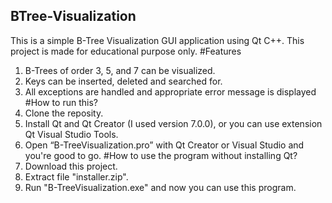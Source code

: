 ## BTree-Visualization
This is a simple B-Tree Visualization GUI application using Qt C++.
This project is made for educational purpose only.
#Features
1. B-Trees of order 3, 5, and 7 can be visualized.
2. Keys can be inserted, deleted and searched for.
3. All exceptions are handled and appropriate error message is displayed
#How to run this?
1. Clone the reposity.
2. Install Qt and Qt Creator (I used version 7.0.0), or you can use extension Qt Visual Studio Tools.
3. Open “B-TreeVisualization.pro” with Qt Creator or Visual Studio and you're good to go.
#How to use the program without installing Qt?
1. Download this project.
2. Extract file "installer.zip".
3. Run "B-TreeVisualization.exe" and now you can use this program.
